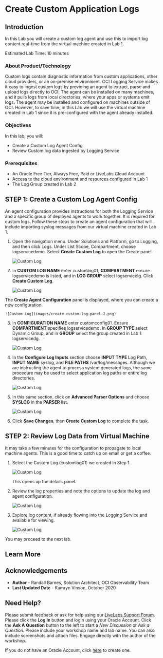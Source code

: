 # Create Custom Application Logs

## Introduction

In this Lab you will create a custom log agent and use this to import log content real-time from the virtual machine created in Lab 1. 

Estimated Lab Time: 10 minutes

### About Product/Technology
Custom logs contain diagnostic information from custom applications, other cloud providers, or an on-premise environment.  OCI Logging Service makes it easy to ingest custom logs by providing an agent to extract, parse and upload logs directly to OCI.  The agent can be installed on many machines, and it pulls logs from local directories, where your apps or systems emit logs.  The agent may be installed and configured on machines outside of OCI.  However, to save time, in this Lab we will use the virtual machine created in Lab 1 since it is pre-configured with the agent already installed.

### Objectives

In this lab, you will:
* Create a Custom Log Agent Config
* Review Custom log data ingested by Logging Service


### Prerequisites

* An Oracle Free Tier, Always Free, Paid or LiveLabs Cloud Account
* Access to the cloud environment and resources configured in Lab 1
* The Log Group created in Lab 2

## **STEP 1**: Create a Custom Log Agent Config

An agent configuration provides instructions for both the Logging Service and a specific group of deployed agents to work together.  It is required for custom logs.  Follow these steps to create an agent configuration that will include importing syslog messages from our virtual machine created in Lab 1.

1. Open the navigation menu. Under Solutions and Platform, go to Logging, and then click Logs.  Under List Scope, Compartment, choose logservicedemo.  Select **Create Custom Log** to open the Create panel.

    ![Custom Log](images/create-custom-log.png)


2.  In **CUSTOM LOG NAME** enter customlog01, **COMPARTMENT** ensure logservicedemo is listed, and in **LOG GROUP** select logservicelg.  Click **Create Custom Log**.

    ![Custom Log](images/create-custom-log-panel-1.png)

   The **Create Agent Configuration** panel is displayed, where you can create a new configuration. 

    ![Custom Log](images/create-custom-log-panel-2.png)
  

3.  In **CONFIGURATION NAME** enter customconfig01.  Ensure **COMPARTMENT** specifies logservicedemo.  In **GROUP TYPE** select Dynamic Group, and in **GROUP** select the group created in Lab 1: logservicedg. 

    ![Custom Log](images/create-custom-log-panel-3.png)

4.  In the **Configure Log Inputs** section choose **INPUT TYPE** Log Path, **INPUT NAME**  syslog, and **FILE PATHS** /var/log/messages.  Although we are instructing the agent to process system generated logs, the same procedure may be used to select application log paths or entire log directories. 

    ![Custom Log](images/create-custom-log-panel-4.png)

5.  In this same section, click on **Advanced Parser Options** and choose **SYSLOG** in the **PARSER** list.  

    ![Custom Log](images/parser.png)

6.  Click **Save Changes**, then **Create Custom Log** to complete the task.

## **STEP 2:** Review Log Data from Virtual Machine

It may take a few minutes for the configuration to propagate to local machine agents.  This is a good time to catch up on email or get a coffee.  

1. Select the Custom Log (customlog01) we created in Step 1.

    ![Custom Log](images/log-list.png)
  
   This opens up the details panel.

2. Review the log properties and note the options to update the log and agent configuration.

    ![Custom Log](images/custom-log-properties-1.png)

3.  Explore log content, if already flowing into the Logging Service and available for viewing.

    ![Custom Log](images/custom-log-properties-2.png)

  
You may proceed to the next lab.

## Learn More


## Acknowledgements
* **Author** - Randall Barnes, Solution Architect, OCI Observability Team
* **Last Updated Date** - Kamryn Vinson, October 2020


## Need Help?
Please submit feedback or ask for help using our [LiveLabs Support Forum](https://community.oracle.com/tech/developers/categories/livelabsdiscussions). Please click the **Log In** button and login using your Oracle Account. Click the **Ask A Question** button to the left to start a *New Discussion* or *Ask a Question*.  Please include your workshop name and lab name.  You can also include screenshots and attach files.  Engage directly with the author of the workshop.

If you do not have an Oracle Account, click [here](https://profile.oracle.com/myprofile/account/create-account.jspx) to create one.
